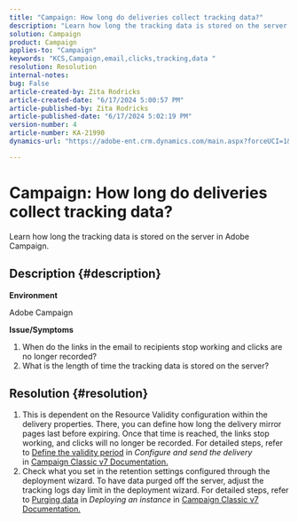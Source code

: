 ```yaml
---
title: "Campaign: How long do deliveries collect tracking data?"
description: "Learn how long the tracking data is stored on the server in Adobe Campaign."
solution: Campaign
product: Campaign
applies-to: "Campaign"
keywords: "KCS,Campaign,email,clicks,tracking,data "
resolution: Resolution
internal-notes: 
bug: False
article-created-by: Zita Rodricks
article-created-date: "6/17/2024 5:00:57 PM"
article-published-by: Zita Rodricks
article-published-date: "6/17/2024 5:02:19 PM"
version-number: 4
article-number: KA-21990
dynamics-url: "https://adobe-ent.crm.dynamics.com/main.aspx?forceUCI=1&pagetype=entityrecord&etn=knowledgearticle&id=50a4df23-cb2c-ef11-840a-002248084fbb"

---
```

# Campaign: How long do deliveries collect tracking data?


Learn how long the tracking data is stored on the server in Adobe Campaign.

## Description {#description}


<b>Environment</b>

Adobe Campaign

<b>Issue/Symptoms</b>

1. When do the links in the email to recipients stop working and clicks are no longer recorded?
2. What is the length of time the tracking data is stored on the server?



## Resolution {#resolution}


1. This is dependent on the Resource Validity configuration within the delivery properties. There, you can define how long the delivery mirror pages last before expiring. Once that time is reached, the links stop working, and clicks will no longer be recorded. For detailed steps, refer to [Define the validity period](https://experienceleague.adobe.com/docs/campaign-classic/using/sending-messages/key-steps-when-creating-a-delivery/steps-sending-the-delivery.html?lang=en#defining-validity-period) in *Configure and send the delivery* in [Campaign Classic v7 Documentation.](https://experienceleague.adobe.com/en/docs/campaign-classic)
2. Check what you set in the retention settings configured through the deployment wizard. To have data purged off the server, adjust the tracking logs day limit in the deployment wizard. For detailed steps, refer to [Purging data](https://experienceleague.adobe.com/docs/campaign-classic/using/installing-campaign-classic/initial-configuration/deploying-an-instance.html?lang=en#purging-data) in *Deploying an instance* in [Campaign Classic v7 Documentation.](https://experienceleague.adobe.com/en/docs/campaign-classic)

